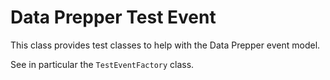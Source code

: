 # Data Prepper Test Event

This class provides test classes to help with the Data Prepper event model.

See in particular the `TestEventFactory` class.
